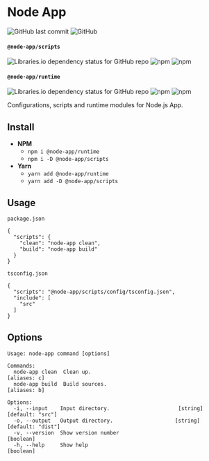 # Node App

![GitHub last commit](https://img.shields.io/github/last-commit/SadraSamadi/node-app?style=flat-square)
![GitHub](https://img.shields.io/github/license/SadraSamadi/node-app?style=flat-square)

#### `@node-app/scripts`

![Libraries.io dependency status for GitHub repo](https://img.shields.io/librariesio/release/npm/@node-app/scripts?style=flat-square)
![npm](https://img.shields.io/npm/dw/@node-app/scripts?style=flat-square)
![npm](https://img.shields.io/npm/v/@node-app/scripts?style=flat-square)

#### `@node-app/runtime`

![Libraries.io dependency status for GitHub repo](https://img.shields.io/librariesio/release/npm/@node-app/runtime?style=flat-square)
![npm](https://img.shields.io/npm/dw/@node-app/runtime?style=flat-square)
![npm](https://img.shields.io/npm/v/@node-app/runtime?style=flat-square)

Configurations, scripts and runtime modules for Node.js App.

## Install

- **NPM**
    - `npm i @node-app/runtime`
    - `npm i -D @node-app/scripts`
- **Yarn**
    - `yarn add @node-app/runtime`
    - `yarn add -D @node-app/scripts`

## Usage

`package.json`
```json5
{
  "scripts": {
    "clean": "node-app clean",
    "build": "node-app build"
  }
}
```

`tsconfig.json`
```json5
{
  "scripts": "@node-app/scripts/config/tsconfig.json",
  "include": [
    "src"
  ]
}
```

## Options

```text
Usage: node-app command [options]

Commands:
  node-app clean  Clean up.                                         [aliases: c]
  node-app build  Build sources.                                    [aliases: b]

Options:
  -i, --input    Input directory.                      [string] [default: "src"]
  -o, --output   Output directory.                    [string] [default: "dist"]
  -v, --version  Show version number                                   [boolean]
  -h, --help     Show help                                             [boolean]
```
